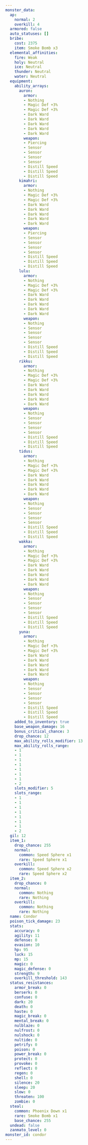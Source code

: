 ```yaml
---
monster_data:
  ap:
    normal: 2
    overkill: 4
  armored: false
  auto_statuses: []
  bribe:
    cost: 2375
    item: Smoke Bomb x3
  elemental_affinities:
    fire: Weak
    holy: Neutral
    ice: Neutral
    thunder: Neutral
    water: Neutral
  equipment:
    ability_arrays:
      auron:
        armor:
        - Nothing
        - Magic Def +3%
        - Magic Def +3%
        - Dark Ward
        - Dark Ward
        - Dark Ward
        - Dark Ward
        - Dark Ward
        weapon:
        - Piercing
        - Sensor
        - Sensor
        - Sensor
        - Sensor
        - Distill Speed
        - Distill Speed
        - Distill Speed
      kimahri:
        armor:
        - Nothing
        - Magic Def +3%
        - Magic Def +3%
        - Dark Ward
        - Dark Ward
        - Dark Ward
        - Dark Ward
        - Dark Ward
        weapon:
        - Piercing
        - Sensor
        - Sensor
        - Sensor
        - Sensor
        - Distill Speed
        - Distill Speed
        - Distill Speed
      lulu:
        armor:
        - Nothing
        - Magic Def +3%
        - Magic Def +3%
        - Dark Ward
        - Dark Ward
        - Dark Ward
        - Dark Ward
        - Dark Ward
        weapon:
        - Nothing
        - Sensor
        - Sensor
        - Sensor
        - Sensor
        - Distill Speed
        - Distill Speed
        - Distill Speed
      rikku:
        armor:
        - Nothing
        - Magic Def +3%
        - Magic Def +3%
        - Dark Ward
        - Dark Ward
        - Dark Ward
        - Dark Ward
        - Dark Ward
        weapon:
        - Nothing
        - Sensor
        - Sensor
        - Sensor
        - Sensor
        - Distill Speed
        - Distill Speed
        - Distill Speed
      tidus:
        armor:
        - Nothing
        - Magic Def +3%
        - Magic Def +3%
        - Dark Ward
        - Dark Ward
        - Dark Ward
        - Dark Ward
        - Dark Ward
        weapon:
        - Nothing
        - Sensor
        - Sensor
        - Sensor
        - Sensor
        - Distill Speed
        - Distill Speed
        - Distill Speed
      wakka:
        armor:
        - Nothing
        - Magic Def +3%
        - Magic Def +3%
        - Dark Ward
        - Dark Ward
        - Dark Ward
        - Dark Ward
        - Dark Ward
        weapon:
        - Nothing
        - Sensor
        - Sensor
        - Sensor
        - Sensor
        - Distill Speed
        - Distill Speed
        - Distill Speed
      yuna:
        armor:
        - Nothing
        - Magic Def +3%
        - Magic Def +3%
        - Dark Ward
        - Dark Ward
        - Dark Ward
        - Dark Ward
        - Dark Ward
        weapon:
        - Nothing
        - Sensor
        - Sensor
        - Sensor
        - Sensor
        - Distill Speed
        - Distill Speed
        - Distill Speed
    added_to_inventory: true
    base_weapon_damage: 16
    bonus_critical_chance: 3
    drop_chance: 12
    max_ability_rolls_modifier: 13
    max_ability_rolls_range:
    - 1
    - 1
    - 1
    - 1
    - 1
    - 1
    - 1
    - 2
    slots_modifier: 5
    slots_range:
    - 1
    - 1
    - 1
    - 1
    - 1
    - 1
    - 1
    - 2
  gil: 12
  item_1:
    drop_chance: 255
    normal:
      common: Speed Sphere x1
      rare: Speed Sphere x1
    overkill:
      common: Speed Sphere x2
      rare: Speed Sphere x2
  item_2:
    drop_chance: 0
    normal:
      common: Nothing
      rare: Nothing
    overkill:
      common: Nothing
      rare: Nothing
  name: Condor
  poison_tick_damage: 23
  stats:
    accuracy: 0
    agility: 11
    defense: 0
    evasion: 10
    hp: 95
    luck: 15
    mp: 15
    magic: 0
    magic_defense: 0
    strength: 9
    overkill_threshold: 143
  status_resistances:
    armor_break: 0
    berserk: 0
    confuse: 0
    dark: 20
    death: 0
    haste: 0
    magic_break: 0
    mental_break: 0
    nulblaze: 0
    nulfrost: 0
    nulshock: 0
    nultide: 0
    petrify: 0
    poison: 0
    power_break: 0
    protect: 0
    provoke: 0
    reflect: 0
    regen: 0
    shell: 0
    silence: 20
    sleep: 20
    slow: 0
    threaten: 100
    zombie: 0
  steal:
    common: Phoenix Down x1
    rare: Smoke Bomb x1
    base_chance: 255
  undead: false
  zanmato_level: 0
monster_id: condor
---
```

